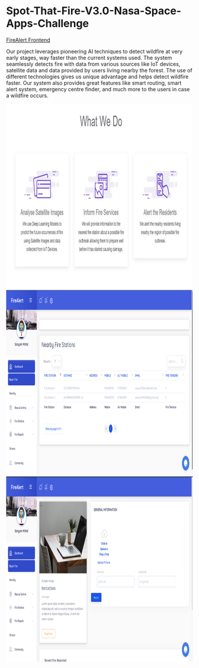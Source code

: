 # Spot-That-Fire-V3.0-Nasa-Space-Apps-Challenge

[FireAlert Frontend](https://forestfires.co/html/index-2.html)

Our project leverages pioneering AI techniques to detect wildfire at very early stages, way faster than the current systems used.
The system seamlessly detects fire with data from various sources like IoT devices, satellite data and data provided by users living nearby the forest. The use of different technologies gives us unique advantage and helps detect wildfire faster. Our system also provides great features like smart routing, smart alert system, emergency centre finder, and much more to the users in case a wildfire occurs.

<img src = "https://github.com/Praveen2105/NSAC-Trailblazers/blob/main/Screenshots/whatwedo.JPG" height = "500" width = "800">
<img src = "https://github.com/Praveen2105/NSAC-Trailblazers/blob/main/Screenshots/3.png" height = "500" width = "800">
<img src = "https://github.com/Praveen2105/NSAC-Trailblazers/blob/main/Screenshots/1.png" height = "500" width = "800">
